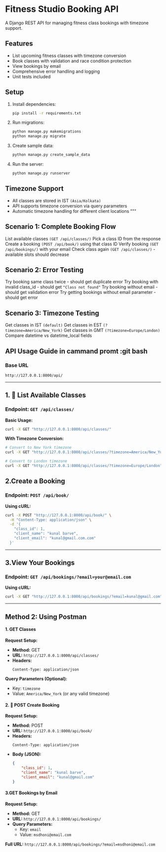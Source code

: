 
# Fitness Studio Booking API

A Django REST API for managing fitness class bookings with timezone support.

## Features

- List upcoming fitness classes with timezone conversion
- Book classes with validation and race condition protection
- View bookings by email
- Comprehensive error handling and logging
- Unit tests included

## Setup

1. Install dependencies:
   ```bash
   pip install -r requirements.txt
   ```

2. Run migrations:
   ```bash
   python manage.py makemigrations
   python manage.py migrate
   ```

3. Create sample data:
   ```bash
   python manage.py create_sample_data
   ```

4. Run the server:
   ```bash
   python manage.py runserver
   ```



## Timezone Support

- All classes are stored in IST `(Asia/Kolkata)`
- API supports timezone conversion via query parameters
- Automatic timezone handling for different client locations
"""

## Scenario 1: Complete Booking Flow

List available classes `(GET /api/classes/)`
Pick a class ID from the response
Create a booking `(POST /api/book/)` using that class ID
Verify booking `(GET /api/bookings/)` with your email
Check class again `(GET /api/classes/)` - available slots should decrease

## Scenario 2: Error Testing

Try booking same class twice - should get duplicate error
Try booking with invalid class_id - should get `"Class not found"`
Try booking without email - should get validation error
Try getting bookings without email parameter - should get error

## Scenario 3: Timezone Testing

Get classes in IST `(default)`
Get classes in EST `(?timezone=America/New_York)`
Get classes in GMT `(?timezone=Europe/London)`
Compare datetime vs datetime_local fields




## API Usage Guide in cammand promt :git bash

### Base URL
```
http://127.0.0.1:8000/api/
```

---

## 1. 📅 List Available Classes

### Endpoint: `GET /api/classes/`

**Basic Usage:**
```bash
curl -X GET "http://127.0.0.1:8000/api/classes/"
```

**With Timezone Conversion:**
```bash
# Convert to New York timezone
curl -X GET "http://127.0.0.1:8000/api/classes/?timezone=America/New_York"

# Convert to London timezone
curl -X GET "http://127.0.0.1:8000/api/classes/?timezone=Europe/London"
```


## 2.Create a Booking

### Endpoint: `POST /api/book/`

**Using cURL:**
```bash
curl -X POST "http://127.0.0.1:8000/api/book/" \
  -H "Content-Type: application/json" \
  -d '{
    "class_id": 1,
    "client_name": "kunal barve",
    "client_email": "kunal@gmail.com.com"
  }'
```
---

## 3.View Your Bookings

### Endpoint: `GET /api/bookings/?email=your@email.com`

**Using cURL:**
```bash
curl -X GET "http://127.0.0.1:8000/api/bookings/?email=kunal@gmail.com"
```



---
## Method 2: Using Postman

#### 1. GET Classes

**Request Setup:**
- **Method:** GET
- **URL:** `http://127.0.0.1:8000/api/classes/`
- **Headers:** 
  ```
  Content-Type: application/json
  ```

**Query Parameters (Optional):**
- Key: `timezone`
- Value: `America/New_York` (or any valid timezone)


#### 2. 📝 POST Create Booking

**Request Setup:**
- **Method:** POST
- **URL:** `http://127.0.0.1:8000/api/book/`
- **Headers:**
  ```
  Content-Type: application/json
  ```
- **Body (JSON):**
  ```json
  {
      "class_id": 1,
      "client_name": "kunal barve",
      "client_email": "kunal@gmail.com"
  }
  ```




#### 3.GET Bookings by Email

**Request Setup:**
- **Method:** GET
- **URL:** `http://127.0.0.1:8000/api/bookings/`
- **Query Parameters:**
  - Key: `email`
  - Value: `msdhoni@email.com`

**Full URL:** `http://127.0.0.1:8000/api/bookings/?email=msdhoni@email.com`
